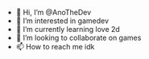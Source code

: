 - 👋 Hi, I’m @AnoTheDev
- 👀 I’m interested in gamedev
- 🌱 I’m currently learning love 2d
- 💞️ I’m looking to collaborate on games
- 📫 How to reach me idk

<!---
AnoTheDev/AnoTheDev is a ✨ special ✨ repository because its `README.md` (this file) appears on your GitHub profile.
You can click the Preview link to take a look at your changes.
--->
